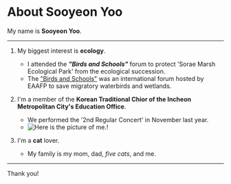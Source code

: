 
# About Sooyeon Yoo

My name is **Sooyeon Yoo**.

***

1. My biggest interest is **ecology**.
   - I attended the ***"Birds and Schools"*** forum to protect 'Sorae Marsh Ecological Park' from the ecological succession.
   - The ["Birds and Schools"](https://foundation.eaaflyway.net/%EC%A0%9C1%ED%9A%8C-%EB%8F%99%EC%95%84%EC%8B%9C%EC%95%84-%EB%8C%80%EC%96%91%EC%A3%BC-%EC%B2%A0%EC%83%88%EC%9D%B4%EB%8F%99%EA%B2%BD%EB%A1%9C-%EC%83%88%EC%99%80-%ED%95%99%EA%B5%90/) was an international forum hosted by EAAFP to save migratory waterbirds and wetlands.

2. I'm a member of the **Korean Traditional Chior of the Incheon Metropolitan City's Education Office**.
   - We performed the '2nd Regular Concert' in November last year.
   - ![Here is the picture of me.!](https://www.ice.go.kr/upload/board/552/2023/11/7987993c78ece203840329830553c081.jpg)

3. I'm a **cat** lover.
   - My family is my mom, dad, *five cats*, and me.

***

Thank you!
